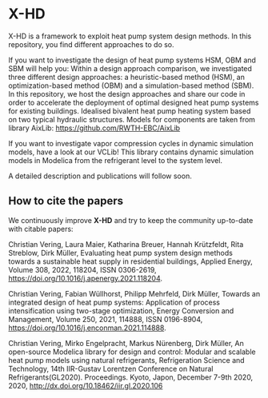 # X-HD

X-HD is a framework to exploit heat pump system design methods. In this repository, you find different approaches to do so.

If you want to investigate the design of heat pump systems HSM, OBM and SBM will help you:
Within a design approach comparison, we investigated three different design approaches: a heuristic-based method (HSM), an optimization-based method (OBM) and a simulation-based method (SBM). In this repository, we host the design approaches and share our code in order to accelerate the deployment of optimal designed heat pump systems for existing buildings. Idealised bivalent heat pump heating system based on two typical hydraulic structures. Models for components are taken from library AixLib: https://github.com/RWTH-EBC/AixLib

If you want to investigate vapor compression cycles in dynamic simulation models, have a look at our VCLib!
This library contains dynamic simulation models in Modelica from the refrigerant level to the system level.


A detailed description and publications will follow soon.

## How to cite the papers

We continuously improve **X-HD** and try to keep the community up-to-date with citable papers:

Christian Vering, Laura Maier, Katharina Breuer, Hannah Krützfeldt, Rita Streblow, Dirk Müller,
Evaluating heat pump system design methods towards a sustainable heat supply in residential buildings,
Applied Energy,
Volume 308,
2022,
118204,
ISSN 0306-2619,
https://doi.org/10.1016/j.apenergy.2021.118204.

Christian Vering, Fabian Wüllhorst, Philipp Mehrfeld, Dirk Müller,
Towards an integrated design of heat pump systems: Application of process intensification using two-stage optimization,
Energy Conversion and Management,
Volume 250,
2021,
114888,
ISSN 0196-8904,
https://doi.org/10.1016/j.enconman.2021.114888.

Christian Vering, Mirko Engelpracht, Markus Nürenberg, Dirk Müller,
An open-source Modelica library for design and control: Modular and scalable heat pump models using natural refrigerants,
Refrigeration Science and Technology,
14th IIR-Gustav Lorentzen Conference on Natural Refrigerants(GL2020). Proceedings. Kyoto, Japon, December 7-9th 2020,
2020,
http://dx.doi.org/10.18462/iir.gl.2020.106




